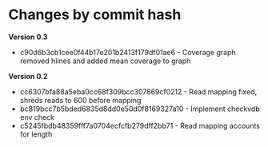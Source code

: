 # Changes by commit hash

**Version 0.3**
* c90d6b3cb1cee0f44b17e201b2413f179df01ae6 - Coverage graph removed hlines and added mean coverage to graph

**Version 0.2**
* cc6307bfa88a5eba0cc68f309bcc307869cf0212 - Read mapping fixed, shreds reads to 600 before mapping
* bc819bcc7b5bded6835d8dd0e50d0f8169327a10 - Implement checkvdb env check
* c5245fbdb48359fff7a0704ecfcfb279dff2bb71 - Read mapping accounts for length

